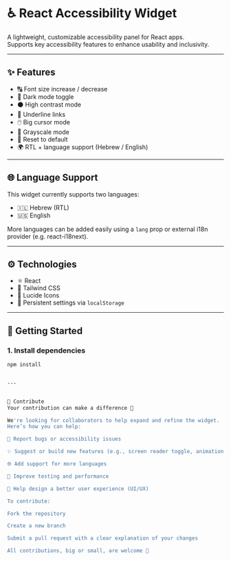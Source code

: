 # ♿ React Accessibility Widget

A lightweight, customizable accessibility panel for React apps.  
Supports key accessibility features to enhance usability and inclusivity.

---

## ✨ Features

- 🔠 Font size increase / decrease
- 🌙 Dark mode toggle
- ⚫ High contrast mode
- 🔗 Underline links
- 🖱️ Big cursor mode
- 🖤 Grayscale mode
- 🔁 Reset to default
- 🌍 RTL + language support (Hebrew / English)

---

## 🌐 Language Support

This widget currently supports two languages:
- 🇮🇱 Hebrew (RTL)
- 🇺🇸 English

More languages can be added easily using a `lang` prop or external i18n provider (e.g. react-i18next).

---

## ⚙️ Technologies

- ⚛️ React
- 🎨 Tailwind CSS
- 🧩 Lucide Icons
- 💾 Persistent settings via `localStorage`

---


## 🚀 Getting Started

### 1. Install dependencies

```bash
npm install


---


🤝 Contribute
Your contribution can make a difference 🫶

We're looking for collaborators to help expand and refine the widget.
Here’s how you can help:

🐛 Report bugs or accessibility issues

✨ Suggest or build new features (e.g., screen reader toggle, animations)

🌐 Add support for more languages

🧪 Improve testing and performance

🎨 Help design a better user experience (UI/UX)

To contribute:

Fork the repository

Create a new branch

Submit a pull request with a clear explanation of your changes

All contributions, big or small, are welcome 🙌
